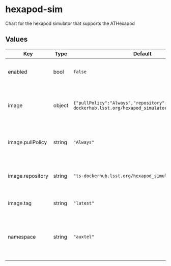 # hexapod-sim

Chart for the hexapod simulator that supports the ATHexapod

## Values

| Key | Type | Default | Description |
|-----|------|---------|-------------|
| enabled | bool | `false` | Flag to enable the given CSC application |
| image | object | `{"pullPolicy":"Always","repository":"ts-dockerhub.lsst.org/hexapod_simulator","tag":"latest"}` | This section holds the configuration of the container image |
| image.pullPolicy | string | `"Always"` | The policy to apply when pulling an image for deployment |
| image.repository | string | `"ts-dockerhub.lsst.org/hexapod_simulator"` | The Docker registry name of the container image |
| image.tag | string | `"latest"` | The tag of the container image |
| namespace | string | `"auxtel"` | This is the namespace in which the hexapod controller simulator will be placed |
